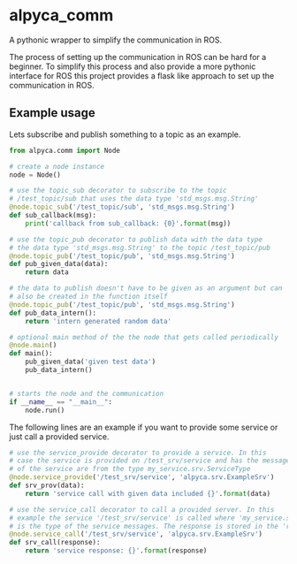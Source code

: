 # alpyca_comm

A pythonic wrapper to simplify the communication in ROS.


The process of setting up the communication in ROS can be hard for a beginner. To simplify this process and also provide a more pythonic interface for ROS this project provides a flask like approach to set up the communication in ROS.

## Example usage
Lets subscribe and publish something to a topic as an example.

```python
from alpyca.comm import Node

# create a node instance
node = Node()

# use the topic_sub decorator to subscribe to the topic
# /test_topic/sub that uses the data type 'std_msgs.msg.String'
@node.topic_sub('/test_topic/sub', 'std_msgs.msg.String')
def sub_callback(msg):
    print('callback from sub_callback: {0}'.format(msg))

# use the topic_pub decorator to publish data with the data type
# the data type 'std_msgs.msg.String' to the topic /test_topic/pub 
@node.topic_pub('/test_topic/pub', 'std_msgs.msg.String')
def pub_given_data(data):
    return data

# the data to publish doesn't have to be given as an argument but can
# also be created in the function itself
@node.topic_pub('/test_topic/pub', 'std_msgs.msg.String')
def pub_data_intern():
    return 'intern generated random data'

# optional main method of the the node that gets called periodically
@node.main()
def main():
    pub_given_data('given test data')
    pub_data_intern()


# starts the node and the communication
if __name__ == "__main__":
    node.run()
```

The following lines are an example if you want to provide some service or just call a provided service.

```python
# use the service_provide decorator to provide a service. In this
# case the service is provided on /test_srv/service and has the messages
# of the service are from the type my_service.srv.ServiceType
@node.service_provide('/test_srv/service', 'alpyca.srv.ExampleSrv')
def srv_prov(data):
    return 'service call with given data included {}'.format(data)

# use the service_call decorator to call a provided server. In this 
# example the service '/test_srv/service' is called where 'my_service.srv.ServiceType'
# is the type of the service messages. The response is stored in the 'response'
@node.service_call('/test_srv/service', 'alpyca.srv.ExampleSrv')
def srv_call(response):
    return 'service response: {}'.format(response)
```